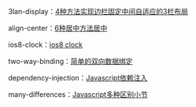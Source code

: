 3lan-display：[4种方法实现边栏固定中间自适应的3栏布局](http://blog.liuwanlin.info/bian-lan-gu-ding-zhong-jian-zi-gua-ying-de-3lan-bu-ju/)

align-center：[6种居中方法居中](http://blog.liuwanlin.info/cssshi-xian-shui-ping-ju-zhong/)

ios8-clock：[ios8 clock](http://blog.liuwanlin.info/my-ugly-css-clock/)

two-way-binding：[简单的双向数据绑定](http://blog.liuwanlin.info/jian-dan-de-shuang-xiang-shu-ju-bang-ding/)

dependency-injection：[Javascript依赖注入](http://blog.liuwanlin.info/javascriptyi-lai-zhu-ru/)

many-differences：[Javascript多种区别小节](http://blog.liuwanlin.info/javascriptge-chong-qu-bie-xiao-jie/)
